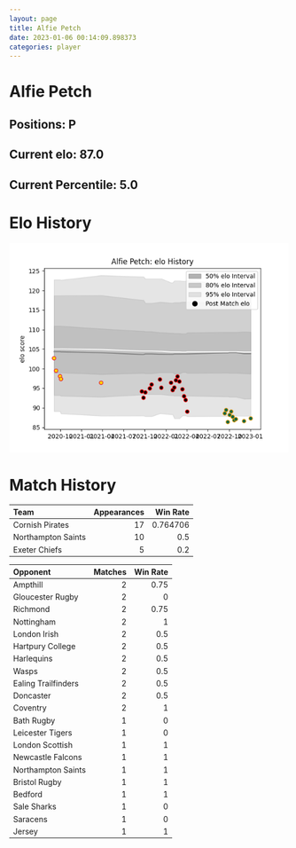 ```yaml
---  
layout: page  
title: Alfie Petch  
date: 2023-01-06 00:14:09.898373  
categories: player  
---
```

# Alfie Petch

## Positions: P

## Current elo: 87.0

## Current Percentile: 5.0

# Elo History


![elo history](history_AlfiePetch.png)
# Match History


| Team               |   Appearances |   Win Rate |
|:-------------------|--------------:|-----------:|
| Cornish Pirates    |            17 |   0.764706 |
| Northampton Saints |            10 |   0.5      |
| Exeter Chiefs      |             5 |   0.2      |

| Opponent            |   Matches |   Win Rate |
|:--------------------|----------:|-----------:|
| Ampthill            |         2 |       0.75 |
| Gloucester Rugby    |         2 |       0    |
| Richmond            |         2 |       0.75 |
| Nottingham          |         2 |       1    |
| London Irish        |         2 |       0.5  |
| Hartpury College    |         2 |       0.5  |
| Harlequins          |         2 |       0.5  |
| Wasps               |         2 |       0.5  |
| Ealing Trailfinders |         2 |       0.5  |
| Doncaster           |         2 |       0.5  |
| Coventry            |         2 |       1    |
| Bath Rugby          |         1 |       0    |
| Leicester Tigers    |         1 |       0    |
| London Scottish     |         1 |       1    |
| Newcastle Falcons   |         1 |       1    |
| Northampton Saints  |         1 |       1    |
| Bristol Rugby       |         1 |       1    |
| Bedford             |         1 |       1    |
| Sale Sharks         |         1 |       0    |
| Saracens            |         1 |       0    |
| Jersey              |         1 |       1    |
